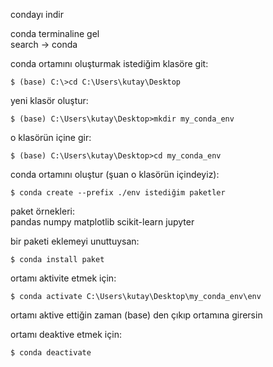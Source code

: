 condayı indir  

conda terminaline gel  
search -> conda

conda ortamını oluşturmak istediğim klasöre git:
```
$ (base) C:\>cd C:\Users\kutay\Desktop
```

yeni klasör oluştur:
```
$ (base) C:\Users\kutay\Desktop>mkdir my_conda_env
```
o klasörün içine gir:
```
$ (base) C:\Users\kutay\Desktop>cd my_conda_env
```

conda ortamını oluştur (şuan o klasörün içindeyiz):
```
$ conda create --prefix ./env istediğim paketler
```

paket örnekleri:  
pandas numpy matplotlib scikit-learn jupyter

bir paketi eklemeyi unuttuysan: 
```
$ conda install paket
```

ortamı aktivite etmek için:  
```
$ conda activate C:\Users\kutay\Desktop\my_conda_env\env
```

ortamı aktive ettiğin zaman (base) den çıkıp ortamına girersin

ortamı deaktive etmek için:  
```
$ conda deactivate
```




